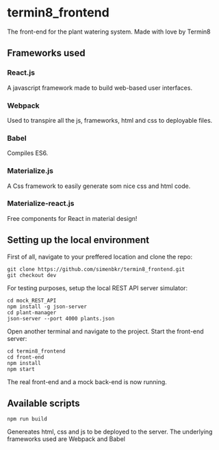 # termin8_frontend

The front-end for the plant watering system. Made with love by Termin8

## Frameworks used

### React.js
A javascript framework made to build web-based user interfaces.

### Webpack
Used to transpire all the js, frameworks, html and css to deployable files.

### Babel
Compiles ES6.


### Materialize.js
A Css framework to easily generate som nice css and html code.

### Materialize-react.js
Free components for React in material design!


## Setting up the local environment

First of all, navigate to your preffered location and clone the repo:
```
git clone https://github.com/simenbkr/termin8_frontend.git
git checkout dev
```

For testing purposes,  setup the local REST API server simulator:
```
cd mock_REST_API
npm install -g json-server
cd plant-manager
json-server --port 4000 plants.json
```

Open another terminal and navigate to the project. Start the front-end server:
```
cd termin8_frontend
cd front-end
npm install
npm start
```

The real front-end and a mock back-end is now running.



## Available scripts
```
npm run build
```
Genereates html, css and js to be deployed to the server.
The underlying frameworks used are Webpack and Babel
